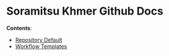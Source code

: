 # Soramitsu Khmer Github Docs

**Contents**:
- [Repository Default](repository_default.md)
- [Workflow Templates](workflow_templates.md)
